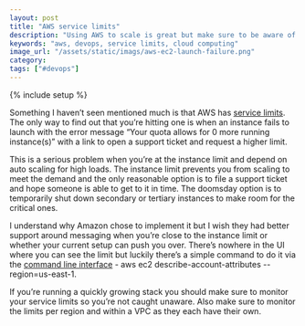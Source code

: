 ```yaml
---
layout: post
title: "AWS service limits"
description: "Using AWS to scale is great but make sure to be aware of your service limits or you might be caught unaware."
keywords: "aws, devops, service limits, cloud computing"
image_url: "/assets/static/imags/aws-ec2-launch-failure.png"
category:
tags: ["#devops"]
---
```

{% include setup %}

<div class="thumbnail">
  <amp-img src="{{ IMG_PATH }}aws-ec2-launch-failure.png" alt="AWS EC2 launch failure due to service limits"  width="960" height="182" layout="responsive"></amp-img>
</div>

Something I haven’t seen mentioned much is that AWS has <a href="http://docs.aws.amazon.com/general/latest/gr/aws_service_limits.html" target="_blank">service limits</a>. The only way to find out that you’re hitting one is when an instance fails to launch with the error message “Your quota allows for 0 more running instance(s)” with a link to open a support ticket and request a higher limit.

This is a serious problem when you’re at the instance limit and depend on auto scaling for high loads. The instance limit prevents you from scaling to meet the demand and the only reasonable option is to file a support ticket and hope someone is able to get to it in time. The doomsday option is to temporarily shut down secondary or tertiary instances to make room for the critical ones.

I understand why Amazon chose to implement it but I wish they had better support around messaging when you’re close to the instance limit or whether your current setup can push you over. There’s nowhere in the UI where you can see the limit but luckily there’s a simple command to do it via the <a href="http://aws.amazon.com/cli/" target="_blank">command line interface</a> - aws ec2 describe-account-attributes --region=us-east-1.

If you’re running a quickly growing stack you should make sure to monitor your service limits so you’re not caught unaware. Also make sure to monitor the limits per region and within a VPC as they each have their own.
